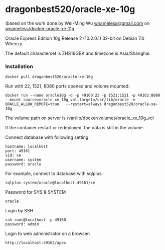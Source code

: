 dragonbest520/oracle-xe-10g
====================

(based on the work done by Wei-Ming Wu <wnameless@gmail.com> on
[wnameless/docker-oracle-xe-11g](https://github.com/wnameless/docker-oracle-xe-11g)

Oracle Express Edition 10g Release 2 (10.2.0.1) 32-bit on Debian 7.0 Wheezy.

The default characterset is ZHS16GBK and timezone is Asia/Shanghai.


### Installation
```
docker pull dragonbest520/oracle-xe-10g
```

Run with 22, 1521, 8080 ports opened and volume mounted:
```
docker run --name oracle10g -d -p 49160:22 -p 1521:1521 -p 49162:8080  --mount source=oracle_xe_10g_vol,target=/usr/lib/oracle -e ORACLE_ALLOW_REMOTE=true   --restart=always dragonbest520/oracle-xe-10g
```

The volume path on server is /var/lib/docker/volumes/oracle_xe_10g_vol

If the container restart or redeployed, the data is still in the volume. 

Connect database with following setting:
```
hostname: localhost
port: 49161
sid: xe
username: system
password: oracle
```

For example, connect to database with sqlplus:
```
sqlplus system/oracle@localhost:49161/xe
```

Password for SYS & SYSTEM
```
oracle
```

Login by SSH
```
ssh root@localhost -p 49160
password: admin
```

Login to web administrator on a browser:
```
http://localhost:49162/apex
```

